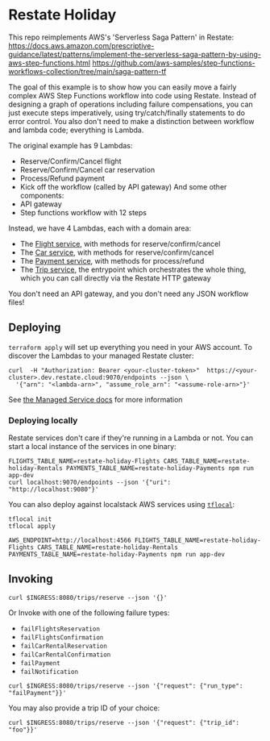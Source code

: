 # Restate Holiday

This repo reimplements AWS's 'Serverless Saga Pattern' in Restate:
https://docs.aws.amazon.com/prescriptive-guidance/latest/patterns/implement-the-serverless-saga-pattern-by-using-aws-step-functions.html
https://github.com/aws-samples/step-functions-workflows-collection/tree/main/saga-pattern-tf

The goal of this example is to show how you can easily move a fairly complex AWS Step Functions workflow into code
using Restate. Instead of designing a graph of operations including failure compensations, you can just execute steps
imperatively, using try/catch/finally statements to do error control. You also don't need to make a distinction between
workflow and lambda code; everything is Lambda.

The original example has 9 Lambdas:
- Reserve/Confirm/Cancel flight
- Reserve/Confirm/Cancel car reservation
- Process/Refund payment
- Kick off the workflow (called by API gateway)
And some other components:
- API gateway
- Step functions workflow with 12 steps

Instead, we have 4 Lambdas, each with a domain area:
- The [Flight service](./src/flights.ts), with methods for reserve/confirm/cancel
- The [Car service](./src/cars.ts), with methods for reserve/confirm/cancel
- The [Payment service](./src/payments.ts), with methods for process/refund
- The [Trip service](./src/trips.ts), the entrypoint which orchestrates the whole thing, which you can call directly
via the Restate HTTP gateway

You don't need an API gateway, and you don't need any JSON workflow files!

## Deploying
`terraform apply` will set up everything you need in your AWS account. To discover the Lambdas to your managed Restate cluster:
```shell 
curl  -H "Authorization: Bearer <your-cluster-token>"  https://<your-cluster>.dev.restate.cloud:9070/endpoints --json \
  '{"arn": "<lambda-arn>", "assume_role_arn": "<assume-role-arn>"}'
```

See [the Managed Service docs](https://docs.restate.dev/restate/managed_service#giving-permission-for-your-cluster-to-invoke-your-lambdas) for more information

### Deploying locally
Restate services don't care if they're running in a Lambda or not. 
You can start a local instance of the services in one binary:
```shell
FLIGHTS_TABLE_NAME=restate-holiday-Flights CARS_TABLE_NAME=restate-holiday-Rentals PAYMENTS_TABLE_NAME=restate-holiday-Payments npm run app-dev
curl localhost:9070/endpoints --json '{"uri": "http://localhost:9080"}'
```

You can also deploy against localstack AWS services using [`tflocal`](https://docs.localstack.cloud/user-guide/integrations/terraform/):
```shell
tflocal init
tflocal apply

AWS_ENDPOINT=http://localhost:4566 FLIGHTS_TABLE_NAME=restate-holiday-Flights CARS_TABLE_NAME=restate-holiday-Rentals PAYMENTS_TABLE_NAME=restate-holiday-Payments npm run app-dev
```

## Invoking
```shell
curl $INGRESS:8080/trips/reserve --json '{}'
```
Or Invoke with one of the following failure types:
- `failFlightsReservation`
- `failFlightsConfirmation`
- `failCarRentalReservation`
- `failCarRentalConfirmation`
- `failPayment`
- `failNotification`

```shell
curl $INGRESS:8080/trips/reserve --json '{"request": {"run_type": "failPayment"}}'
```

You may also provide a trip ID of your choice:
```shell
curl $INGRESS:8080/trips/reserve --json '{"request": {"trip_id": "foo"}}'
```
